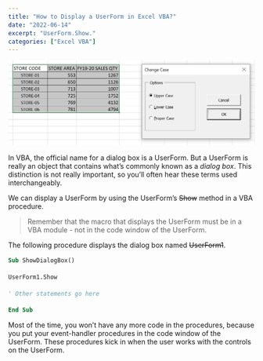 ```yaml
---
title: "How to Display a UserForm in Excel VBA?"
date: "2022-06-14"
excerpt: "UserForm.Show."
categories: ["Excel VBA"]
---
```


![UserForm](../images/userForm/UserForm.png)

In VBA, the official name for a dialog box is a UserForm. But a UserForm is really an object that contains what’s commonly known as a _dialog box_. This distinction is not really important, so you’ll often hear these terms used interchangeably.

We can display a UserForm by using the UserForm’s ~~Show~~ method in a VBA procedure.

> Remember that the macro that displays the UserForm must be in a VBA module - not in the code window of the UserForm.

The following procedure displays the dialog box named ~~UserForm1~~.

```vb {numberLines}
Sub ShowDialogBox()

UserForm1.Show

' Other statements go here

End Sub
```

Most of the time, you won’t have any more code in the procedures, because you put your event-handler procedures in the code window of the UserForm. These procedures kick in when the user works with the controls on the UserForm.
